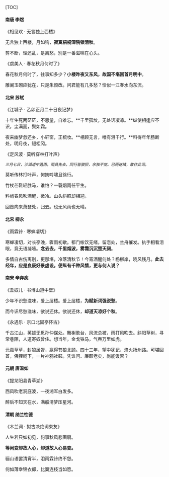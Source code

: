 [TOC]

#### 南唐 李煜

《相见欢 · 无言独上西楼》

无言独上西楼，月如钩，**寂寞梧桐深院锁清秋**。

剪不断，理还乱，是离愁，别是一番滋味在心头。



《虞美人 · 春花秋月何时了》

春花秋月何时了，往事知多少？**小楼昨夜又东风，故国不堪回首月明中**。

雕阑玉砌应犹在，只是朱颜改。问君能有几多愁？恰似一江春水向东流。

#### 北宋 苏轼

《江城子 · 乙卯正月二十日夜记梦》

十年生死两茫茫，不思量，自难忘。**千里孤坟，无处话凄凉。**纵使相逢应不识，尘满面，鬓如霜。

夜来幽梦忽还乡，小轩窗，正梳妆。**相顾无言，唯有泪千行。**料得年年肠断处，明月夜，短松冈。

《定风波 · 莫听穿林打叶声》

<font style="font-size:12px">*三月七日，沙湖道中遇雨。雨具先去，同行皆狼狈，余独不觉。已而遂晴，故作此词。*</font>

莫听传林打叶声，何妨吟啸且徐行。

竹杖芒鞋轻胜马，谁怕？一蓑烟雨任平生。

料峭春风吹酒醒，微冷。山头斜照却相迎。

回首向来萧瑟处，归去。也无风雨也无晴。

#### 北宋 柳永

《雨霖铃 · 寒蝉凄切》

寒蝉凄切，对长亭晚，骤雨初歇。都门帐饮无绪，留恋处，兰舟催发。执手相看泪眼，竟无语凝噎。**念去去，千里烟波，雾霭沉沉楚天阔**。

多情自古伤离别，更那堪，冷落清秋节！今宵酒醒何处？杨柳岸，晓风残月。**此去经年，应是良辰好景虚设。便纵有千种风情，更与何人说？**

#### 南宋 辛弃疾

《丑奴儿 · 书博山道中壁》

少年不识愁滋味，爱上层楼。爱上层楼，**为赋新词强说愁**。

而今识尽愁滋味，欲说还休。欲说还休，**却道天凉好个秋**。



《永遇乐 · 京口北固亭怀古》

千古江山，英雄无觅孙仲谋处。舞榭歌台，风流总被，雨打风吹去。斜阳草树，寻常巷陌，人道寄奴曾住。想当年，金戈铁马，气吞万里如虎。

元嘉草草，封狼居胥，赢得苍狼北顾。四十三年，望中犹记，烽火扬州路。可堪回首，佛狸祠下，一片神鸦社鼓。凭谁问、廉颇老矣，尚能饭否？

#### 元朝 唐温如

《提龙阳县青草湖》

西风吹老洞庭波，一夜湘军白发多。

醉后不知天在水，满船清梦压星河。

#### 清朝 纳兰性德

《木兰词 · 拟古决绝词柬友》

人生若只如初见，何事秋风悲画扇。

**等闲变却故人心，却道故人心易变。**

骊山语罢清宵半，泪雨霖铃终不怨。

何如薄幸锦衣郎，比翼连枝当如愿。
